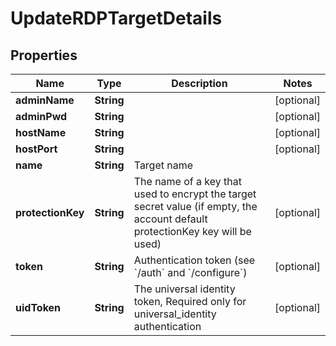 

# UpdateRDPTargetDetails

## Properties

Name | Type | Description | Notes
------------ | ------------- | ------------- | -------------
**adminName** | **String** |  |  [optional]
**adminPwd** | **String** |  |  [optional]
**hostName** | **String** |  |  [optional]
**hostPort** | **String** |  |  [optional]
**name** | **String** | Target name | 
**protectionKey** | **String** | The name of a key that used to encrypt the target secret value (if empty, the account default protectionKey key will be used) |  [optional]
**token** | **String** | Authentication token (see &#x60;/auth&#x60; and &#x60;/configure&#x60;) |  [optional]
**uidToken** | **String** | The universal identity token, Required only for universal_identity authentication |  [optional]



